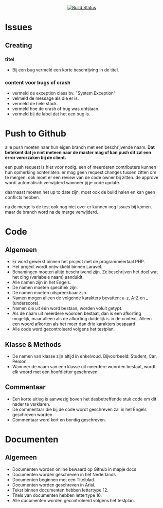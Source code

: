 <p align="center">
<a href="https://travis-ci.org/ricardo1709/ScrumProject"><img src="https://travis-ci.org/ricardo1709/ScrumProject.svg?branch=master" alt="Build Status"></a>
</p>

# Issues
## Creating
### titel
- Bij een bug vermeld een korte beschrijving in de titel.
### content voor bugs of crash
- vermeld de exception class bv. "System.Exception"
- velmeld de message als die er is.
- vermeld de hele stack.
- vermeld hoe de crash of bug was ontstaan.
- vermeld bij de label dat het een bug is.

# Push to Github
alle push moeten naar hun eigen branch met een beschrijvende naam.
<strong>Dat betekent dat je niet meteen naar de master mag of kan push dit zal een error verorzaken bij de client.</strong> 

een push request is hier voor nodig.
een of meerderen contributers kunnen hun opmerking achterlaten.
er mag geen request changes tussen zitten om te mergen.
ook moet er een review van de code owner bij zitten.
de approve wordt automatisch verwijderd wanneer jij je code update.

daarnaast moeten het up to date zijn, moet ook de build halen en kan geen conflicts hebben.

na de merge is de test ook nog niet over er kunnen nog issues bij komen.
maar de branch word na de merge verwijderd. 


# Code
## Algemeen
-	Er word gewerkt binnen het project met de programmeertaal PHP.
-	Het project wordt ontwikkeld binnen Laravel.
-	Benamingen moeten altijd beschrijvend zijn. Ze beschrijven het doel wat het ding (variabele naam) aanduidt.
-	Alle namen zijn in het Engels.
-	De namen moeten specifiek zijn.
-	De namen moeten uitspreekbaar zijn.
-	Namen mogen alleen de volgende karakters bevatten: a-z, A-Z en _ (underscore).
-	Namen die uit één word bestaan, worden voluit getypt.
-	Als de naam uit meerdere woorden bestaat, dan is een afkorting mogelijk, maar alleen als de afkorting duidelijk is in de context. Alleen een woord afkorten als het meer dan drie karakters bespaard.
-	Alle code word gecontroleerd volgens het testplan.

## Klasse & Methods
-	De namen van klasse zijn altijd in enkelvoud. Bijvoorbeeld: Student, Car, Person.
-	Wanneer de naam van een klasse uit meerdere woorden bestaat, wordt elk woord met een hoofdletter geschreven.


## Commentaar
-	Een korte uitleg is aanwezig boven het desbetreffende stuk code om dit nader te verklaren.
-	De commentaar die bij de code wordt geschreven zal in het Engels geschreven worden.
-	Commentaar word kort en bondig geschreven.

# Documenten
## Algemeen
-	Documenten worden online bewaard op Github in mapje docs
-	Documenten worden geschreven in het Nederlands
-	Documenten beginnen met een Titelblad.
-	Documenten worden geschreven in Arial.
-	Tekst binnen documenten hebben lettertype 12.
-	Titels van documenten hebben lettertype 16.
-	Alle documenten worden gecontroleerd volgens het testplan.

